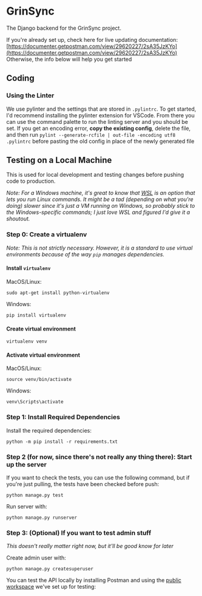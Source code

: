 # GrinSync
The Django backend for the GrinSync project. 

If you're already set up, check here for live updating documentation: [https://documenter.getpostman.com/view/29620227/2sA35JzKYo](https://documenter.getpostman.com/view/29620227/2sA35JzKYo)
Otherwise, the info below will help you get started

## Coding
### Using the Linter
We use pylinter and the settings that are stored in `.pylintrc`. To get started, I'd recommend installing the pylinter extension for VSCode. From there you can use the command palette to run the linting server and you should be set. If you get an encoding error, __copy the existing config__, delete the file, and then run `pylint --generate-rcfile | out-file -encoding utf8 .pylintrc` before pasting the old config in place of the newly generated file

## Testing on a Local Machine
This is used for local development and testing changes before pushing code to production.

_Note:
For a Windows machine, it's great to know that [WSL](https://learn.microsoft.com/en-us/windows/wsl/install) is an option that lets you run Linux commands. It might be a tad (depending on what you're doing) slower since it's just a VM running on Windows, so probably stick to the Windows-specific commands; I just love WSL and figured I'd give it a shoutout._

### Step 0: Create a virtualenv

_Note: This is not strictly necessary. However, it is a standard to use virtual environments because of the way `pip` manages dependencies._

#### Install `virtualenv`

MacOS/Linux:

```
sudo apt-get install python-virtualenv
```

Windows:

```
pip install virtualenv
```

#### Create virtual environment

```
virtualenv venv
```

#### Activate virtual environment

MacOS/Linux:

```
source venv/bin/activate
```

Windows:

```
venv\Scripts\activate
```

### Step 1: Install Required Dependencies

Install the required dependencies:

```
python -m pip install -r requirements.txt
```



### Step 2 (for now, since there's not really any thing there): Start up the server

If you want to check the tests, you can use the following command, but if you're just pulling, the tests have been checked before push:

```
python manage.py test
```

Run server with:

```
python manage.py runserver
```

### Step 3: (Optional) If you want to test admin stuff
_This doesn't really matter right now, but it'll be good know for later_

Create admin user with:

```
python manage.py createsuperuser
```

You can test the API locally by installing Postman and using the [public workspace](https://www.postman.com/descent-module-operator-84099879/workspace/grinsyncworkspace/collection/29620227-3562082b-4020-4b32-8b28-3082ef7d8bfc?action=share&creator=29620227) we've set up for testing:

